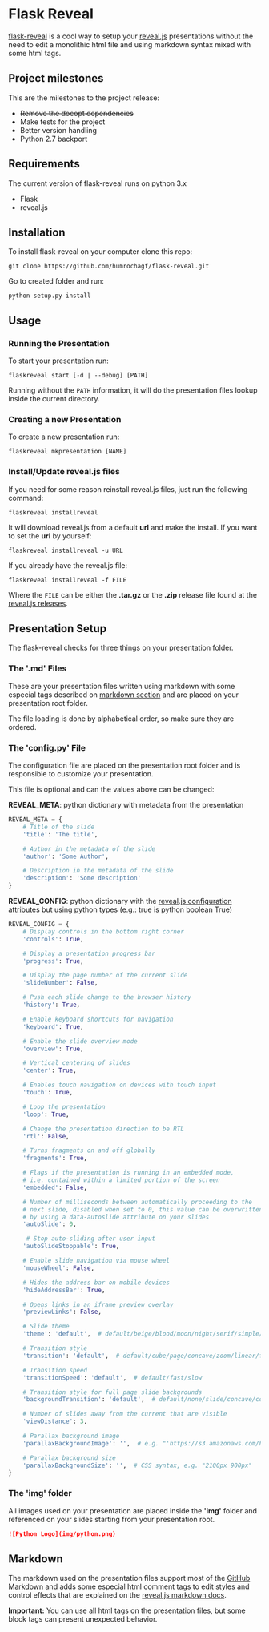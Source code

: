 # Flask Reveal

[flask-reveal](https://github.com/humrochagf/flask-reveal) is a cool way to setup your [reveal.js](https://github.com/hakimel/reveal.js) presentations without the need to edit a monolithic html file and using markdown syntax mixed with some html tags.

## Project milestones

This are the milestones to the project release:

- ~~Remove the docopt dependencies~~
- Make tests for the project
- Better version handling
- Python 2.7 backport

## Requirements

The current version of flask-reveal runs on python 3.x

- Flask
- reveal.js

## Installation

To install flask-reveal on your computer clone this repo:

```
git clone https://github.com/humrochagf/flask-reveal.git
```

Go to created folder and run:

```
python setup.py install
```

## Usage

### Running the Presentation

To start your presentation run:

```
flaskreveal start [-d | --debug] [PATH]
```

Running without the `PATH` information, it will do the presentation files lookup inside the current directory.

### Creating a new Presentation

To create a new presentation run:

```
flaskreveal mkpresentation [NAME]
```

### Install/Update reveal.js files

If you need for some reason reinstall reveal.js files, just run the following command:

```
flaskreveal installreveal
```

It will download reveal.js from a default **url** and make the install. If you want to set the **url** by yourself:

```
flaskreveal installreveal -u URL
```

If you already have the reveal.js file:

```
flaskreveal installreveal -f FILE
```

Where the `FILE` can be either the **.tar.gz** or the **.zip** release file found at the [reveal.js releases](https://github.com/hakimel/reveal.js/releases).

## Presentation Setup

The flask-reveal checks for three things on your presentation folder.

### The '.md' Files

These are your presentation files written using markdown with some especial tags described on [markdown section](#markdown) and are placed on your presentation root folder.

The file loading is done by alphabetical order, so make sure they are ordered.

### The 'config.py' File

The configuration file are placed on the presentation root folder and is responsible to customize your presentation.

This file is optional and can the values above can be changed:

**REVEAL_META**: python dictionary with metadata from the presentation

```python
REVEAL_META = {
    # Title of the slide
    'title': 'The title',

    # Author in the metadata of the slide
    'author': 'Some Author',

    # Description in the metadata of the slide
    'description': 'Some description'
}
```
**REVEAL_CONFIG**: python dictionary with the [reveal.js configuration attributes](https://github.com/hakimel/reveal.js/#configuration) but using python types (e.g.: true is python boolean True)

```python
REVEAL_CONFIG = {
    # Display controls in the bottom right corner
    'controls': True,

    # Display a presentation progress bar
    'progress': True,

    # Display the page number of the current slide
    'slideNumber': False,

    # Push each slide change to the browser history
    'history': True,

    # Enable keyboard shortcuts for navigation
    'keyboard': True,

    # Enable the slide overview mode
    'overview': True,

    # Vertical centering of slides
    'center': True,

    # Enables touch navigation on devices with touch input
    'touch': True,

    # Loop the presentation
    'loop': True,

    # Change the presentation direction to be RTL
    'rtl': False,

    # Turns fragments on and off globally
    'fragments': True,

    # Flags if the presentation is running in an embedded mode,
    # i.e. contained within a limited portion of the screen
    'embedded': False,

    # Number of milliseconds between automatically proceeding to the
    # next slide, disabled when set to 0, this value can be overwritten
    # by using a data-autoslide attribute on your slides
    'autoSlide': 0,

     # Stop auto-sliding after user input
    'autoSlideStoppable': True,

    # Enable slide navigation via mouse wheel
    'mouseWheel': False,

    # Hides the address bar on mobile devices
    'hideAddressBar': True,

    # Opens links in an iframe preview overlay
    'previewLinks': False,

    # Slide theme
    'theme': 'default',  # default/beige/blood/moon/night/serif/simple/sky/solarized

    # Transition style
    'transition': 'default',  # default/cube/page/concave/zoom/linear/fade/none

    # Transition speed
    'transitionSpeed': 'default',  # default/fast/slow

    # Transition style for full page slide backgrounds
    'backgroundTransition': 'default',  # default/none/slide/concave/convex/zoom

    # Number of slides away from the current that are visible
    'viewDistance': 3,

    # Parallax background image
    'parallaxBackgroundImage': '',  # e.g. "'https://s3.amazonaws.com/hakim-static/reveal-js/reveal-parallax-1.jpg'"

    # Parallax background size
    'parallaxBackgroundSize': '',  # CSS syntax, e.g. "2100px 900px"
}
```

### The 'img' folder

All images used on your presentation are placed inside the **'img'** folder and referenced on your slides starting from your presentation root.

```markdown
![Python Logo](img/python.png)
```

## Markdown

The markdown used on the presentation files support most of the [GitHub Markdown](https://help.github.com/articles/markdown-basics) and adds some especial html comment tags to edit styles and control effects that are explained on the [reveal.js markdown docs](https://github.com/hakimel/reveal.js/#markdown).

**Important:** You can use all html tags on the presentation files, but some block tags can present unexpected behavior.
